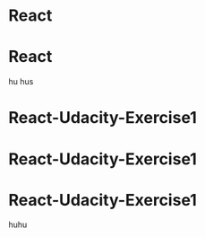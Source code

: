# React
# React

hu hus
# React-Udacity-Exercise1
# React-Udacity-Exercise1
# React-Udacity-Exercise1
huhu
